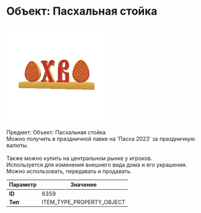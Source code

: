 # Объект: Пасхальная стойка

![Item Image](../img/6359.webp?raw=true)

Предмет: Объект: Пасхальная стойка<br>Можно получить в праздничной лавке на 'Пасха 2023' за праздничную валюты.<br><br>Также можно купить на центральном рынке у игроков.<br>Используется для изменения внешнего вида дома и его украшения.<br>Можно использовать, передавать и продавать.


| Параметр | Значение |
|----------|----------|
| **ID** | 6359 |
| **Тип** | ITEM_TYPE_PROPERTY_OBJECT |

